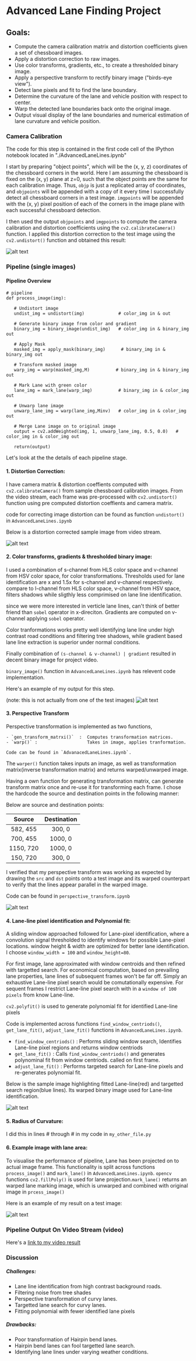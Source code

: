  
# Advanced Lane Finding Project

## Goals:

* Compute the camera calibration matrix and distortion coefficients given a set of chessboard images.
* Apply a distortion correction to raw images.
* Use color transforms, gradients, etc., to create a thresholded binary image.
* Apply a perspective transform to rectify binary image ("birds-eye view").
* Detect lane pixels and fit to find the lane boundary.
* Determine the curvature of the lane and vehicle position with respect to center.
* Warp the detected lane boundaries back onto the original image.
* Output visual display of the lane boundaries and numerical estimation of lane curvature and vehicle position.

[//]: # (Image References)

[image1]: ./examples/undistort_output.png "Undistorted"
[image2]: ./test_images/test1.jpg "Road Transformed"
[image3]: ./examples/binary_combo_example.jpg "Binary Example"
[image4]: ./test_images/warped_straight_lines1.jpg "Warp Example"
[image5]: ./examples/color_fit_lines.jpg "Fit Visual"
[image6]: ./examples/example_output.jpg "Output"
[video1]: ./project_video.mp4 "Video"

 
 
### Camera Calibration

  The code for this step is contained in the first code cell of the IPython notebook located in "./AdvancedLaneLines.ipynb"

  I start by preparing "object points", which will be the (x, y, z) coordinates of the chessboard corners in the world. Here I am assuming the chessboard is fixed on the (x, y) plane at z=0, such that the object points are the same for each calibration image.  Thus, `objp` is just a replicated array of coordinates, and `objpoints` will be appended with a copy of it every time I successfully detect all chessboard corners in a test image.  `imgpoints` will be appended with the (x, y) pixel position of each of the corners in the image plane with each successful chessboard detection.  

  I then used the output `objpoints` and `imgpoints` to compute the camera calibration and distortion coefficients using the `cv2.calibrateCamera()` function.  I applied this distortion correction to the test image using the `cv2.undistort()` function and obtained this result: 




![alt text][image1]

### Pipeline (single images)

#### Pipeline Overview
 
 ```
 # pipeline
 def process_image(img):
    
    # Undistort image
    undist_img = undistort(img)             # color_img in & out
    
    # Generate binary image from color and gradient
    binary_img = binary_image(undist_img)   # color_img in & binary_img out
    
    # Apply Mask
    masked_img = apply_mask(binary_img)      # binary_img in & binary_img out
    
    # Transform masked image 
    warp_img = warp(masked_img,M)          # binary_img in & binary_img out 
    
    # Mark Lane with green color
    lane_img = mark_lane(warp_img)          # binary_img in & color_img out
    
    # Unwarp lane image
    unwarp_lane_img = warp(lane_img,Minv)   # color_img in & color_img out
    
    # Merge Lane image on to original image
    output = cv2.addWeighted(img, 1, unwarp_lane_img, 0.5, 0.0)   # color_img in & color_img out
    
    return(output)
 ```
 
 
Let's look at the the details of each  pipeline stage.
 

#### 1. Distortion Correction:

I have camera matrix & distortion coeffients computed with `cv2.calibrateCamera()` from sample chessboard calibration images.
From the video stream, each frame was pre-processed with `cv2.undistort()` function using pre computed distortion coeffients
and camera matrix.

code for correcting image distortion can be found as function `undistort()` in `AdvancedLaneLines.ipynb`

Below is a distortion corrected sample image from video stream.

![alt text][image2]




#### 2. Color transforms, gradients & thresholded binary image:

I used a combination of s-channel from HLS color space and v-channel from HSV color space, for color transformations. 
Thresholds used for lane identification are x and 1.5x for s-channel and v-channel respectively. compare to l-channel 
from HLS color space, v-channel from HSV space, filters shadows while sligthly less comprimised on lane line identification.

since we were more interested in verticle lane lines, can't think of better friend than `sobel` operator in x-direciton.
Gradients are computed on v-channel applying `sobel` operator.

Color tranformations works pretty well identifying lane line under high contrast road conditions and filtering tree shadows,
while gradient based lane line extraction is superior under normal conditions.

Finally combination of `(s-channel & v-channel) | gradient` resulted in decent binary image for project video.

`binary_image()` function in `AdvancedLaneLines.ipynb` has relevent code implementation.

Here's an example of my output for this step.  

(note: this is not actually from one of the test images)
![alt text][image3]




#### 3. Perspective Transform

Perspective transformation is implemented as two functions,
  
    - `gen_transform_matrxi()`  :  Computes transformation matrices.
    - `warp()` :                   Takes in image, applies tranformation.
    
    Code can be found in `AdvanacedLaneLines.ipynb`. 
    
The `warper()` function takes inputs an image, as well as transformation matrix(inverse transformation matrix) and
returns warped/unwarped image.  
    
Having a own function for generating transformation matrix, can generate transform matrix once and re-use it for
transforming each frame. I chose the hardcode the source and destination points in the following manner:
    

Below are source and destination points:

| Source        | Destination   | 
|:-------------:|:-------------:| 
| 582, 455      | 300, 0        | 
| 700, 455      | 1000, 0       |
| 1150, 720     | 1000, 0       |
| 150, 720      | 300, 0        |

I verified that my perspective transform was working as expected by drawing the `src` and `dst` points onto a 
test image and its warped counterpart to verify that the lines appear parallel in the warped image.

Code can be found in `perspective_transform.ipynb`

![alt text][image4]




#### 4. Lane-line pixel identification and Polynomial fit:


A sliding window approached followed for Lane-pixel identification, where a convolution signal thresholded to 
identify windows for possible Lane-pixel locations. window height & width are optimized for better lane
identification. I choose `window_width = 100` and `window_height=80`.

For first image, lane approximated with window centroids and then refined with targetted search. For economical
computation, based on prevailing lane properties, lane lines of subsequent frames won't be far off. Simply
an exhaustive Lane-line pixel search would be comutationally expensive. For sequent frames I restrict
Lane-line pixel search with in a `window of 100 pixels` from know Lane-line.

`cv2.polyfit()` is used to generate polynomial fit for identified Lane-line pixels

Code is implemented across functions `find_window_centriods()`, `get_lane_fit()`, `adjust_lane_fit()` functions in
`AdvancedLaneLines.ipynb`.

   - `find_window_centriods()` : Performs sliding window search, Identifies Lane-line pixel regions and returns window centriods
   - `get_lane_fit()`          : Calls `find_window_centriods()` and generates polynominal fit from window centriods.
                                 called on first frame.
   - `adjust_lane_fit()`       : Performs targeted search for Lane-line pixels and re-generates polynomial fit.

Below is the sample image highlighting fitted Lane-line(red) and targetted search region(blue lines).
Its warped binary image used for Lane-line identification.

![alt text][image5]




#### 5. Radius of Curvature:

I did this in lines # through # in my code in `my_other_file.py`



#### 6. Example image with lane area:

To visualise the performance of pipeline, Lane has been projected on to actual image frame.
This functionality is split across functions `process_image()` and `mark_lane()` in `AdvancedLaneLines.ipynb`.
`opencv` functions `cv2.fillPoly()` is used for lane projection.`mark_lane()` returns an warped lane marking image, 
which is unwarped and combined with original image in `prcess_image()`

Here is an example of my result on a test image:

![alt text][image6]




### Pipeline Output On Video Stream (video)

Here's a [link to my video result](./output.mp4)




### Discussion

##### Challenges:
   - Lane line identification from high contrast background roads.
   - Filtering noise from tree shades
   - Perspective transformation of curvy lanes.
   - Targetted lane search for curvy lanes.
   - Fitting polynomial with fewer identified lane pixels   

##### Drawbacks:
   - Poor transformation of Hairpin bend lanes.
   - Hairpin bend lanes can fool targetted lane search.
   - Identifying lane lines under varying weather conditions.
   
